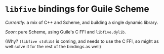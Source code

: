 # `libfive` bindings for Guile Scheme
_Currently:_ a mix of C++ and Scheme, and building a single dynamic library.

_Soon:_ pure Scheme, using Guile's C FFI and `libfive.dylib`.

(Why?  `(libfive stdlib)` is coming, and needs to use the C FFI,
so might as well solve it for the rest of the bindings as well)

